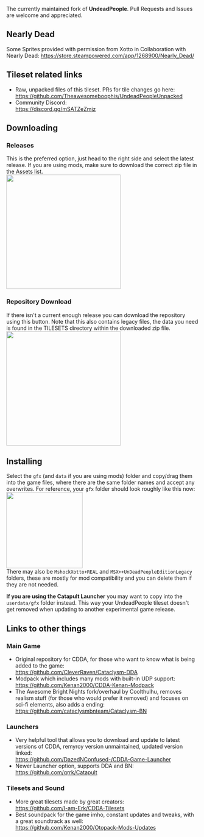 The currently maintained fork of **UndeadPeople**. Pull Requests and Issues are welcome and appreciated.

## Nearly Dead

Some Sprites provided with permission from Xotto in Collaboration with Nearly Dead:
https://store.steampowered.com/app/1268900/Nearly_Dead/


## Tileset related links
- Raw, unpacked files of this tileset. PRs for tile changes go here:<br>
https://github.com/Theawesomeboophis/UndeadPeopleUnpacked
- Community Discord:<br>
https://discord.gg/mSATZeZmjz

## Downloading
### Releases
This is the preferred option, just head to the right side and select the latest release. If you are using mods, make sure to download the correct zip file in the Assets list.<br>
<img src=https://github.com/Inzarcon/UndeadPeopleTileset/assets/136692178/331bf81b-7b08-4ec6-94e6-b46368a5acb9 width=300>

### Repository Download
If there isn't a current enough release you can download the repository using this button. Note that this also contains legacy files, the data you need is found in the TILESETS directory within the downloaded zip file.<br>
<img src=https://github.com/Inzarcon/UndeadPeopleTileset/assets/136692178/69294107-bbc9-48e4-8043-b1bb78a3ea87 width=300>
## Installing
Select the ```gfx``` (and ```data``` if you are using mods) folder and copy/drag them into the game files, where there are the same folder names and accept any overwrites. For reference, your ```gfx``` folder should look roughly like this now:<br>
<img src=https://github.com/Inzarcon/UndeadPeopleTileset/assets/136692178/54f72400-ed0f-48df-b55f-d63762c91baa width=200><br>
There may also be ```MshockXotto+REAL``` and ```MSX++UnDeadPeopleEditionLegacy``` folders, these are mostly for mod compatibility and you can delete them if they are not needed.

**If you are using the Catapult Launcher** you may want to copy into the ```userdata/gfx``` folder instead. This way your UndeadPeople tileset doesn't get removed when updating to another experimental game release.

## Links to other things
### Main Game
- Original repository for CDDA, for those who want to know what is being added to the game:<br>
https://github.com/CleverRaven/Cataclysm-DDA
- Modpack which includes many mods with built-in UDP support:<br>
https://github.com/Kenan2000/CDDA-Kenan-Modpack
- The Awesome Bright Nights fork/overhaul by Coolthulhu, removes realism stuff (for those who would prefer it removed) and focuses on sci-fi elements, also adds a ending:<br>
https://github.com/cataclysmbnteam/Cataclysm-BN
### Launchers
- Very helpful tool that allows you to download and update to latest versions of CDDA, remyroy version unmaintained, updated version linked:<br>
https://github.com/DazedNConfused-/CDDA-Game-Launcher
- Newer Launcher option, supports DDA and BN:<br>
https://github.com/qrrk/Catapult
### Tilesets and Sound
- More great tilesets made by great creators:<br>
https://github.com/I-am-Erk/CDDA-Tilesets
- Best soundpack for the game imho, constant updates and tweaks, with a great soundtrack as well:<br>
https://github.com/Kenan2000/Otopack-Mods-Updates


